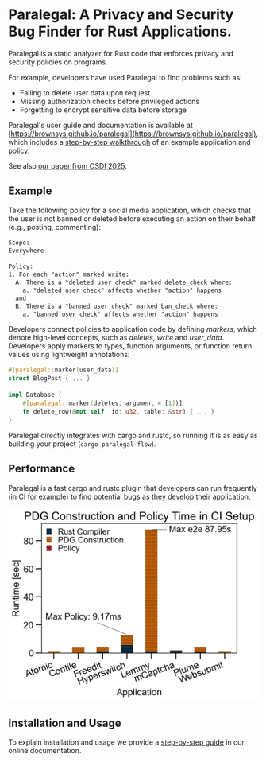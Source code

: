 # Paralegal: A Privacy and Security Bug Finder for Rust Applications.

Paralegal is a static analyzer for Rust code that enforces privacy and security policies on programs.

For example, developers have used Paralegal to find problems such as:
* Failing to delete user data upon request
* Missing authorization checks before privileged actions
* Forgetting to encrypt sensitive data before storage

Paralegal's user guide and documentation is available at [https://brownsys.github.io/paralegal](https://brownsys.github.io/paralegal), which includes a [step-by-step walkthrough](https://justus-adam.notion.site/Paralegal-Step-by-Step-40541156c25d48f8b6ad79a0e1b09b91) of an example application and policy.

See also [our paper from OSDI 2025](https://justus.science/pdfs/paralegal.pdf).

## Example
Take the following policy for a social media application, which checks that the user is not banned or deleted before executing an action on their behalf (e.g., posting, commenting):

```
Scope:
Everywhere

Policy:
1. For each "action" marked write:
  A. There is a "deleted user check" marked delete_check where:
    a. "deleted user check" affects whether "action" happens
  and
  B. There is a "banned user check" marked ban_check where:
    a. "banned user check" affects whether "action" happens
```

Developers connect policies to application code by defining *markers*,
which denote high-level concepts, such as *deletes*, *write* and *user_data*.
Developers apply markers to types, function arguments, or function return values using lightweight annotations:

```rust
#[paralegal::marker(user_data)]
struct BlogPost { ... }

impl Database {
    #[paralegal::marker(deletes, argument = [1])]
    fn delete_row(&mut self, id: u32, table: &str) { ... }
}
```


Paralegal directly integrates with cargo and rustc, so running it is as easy as building your project (`cargo paralegal-flow`).

## Performance
Paralegal is a fast cargo and rustc plugin that developers can run frequently
(in CI for example) to find potential bugs as they develop their application.

![](misc/ci_plot-3.png)

## Installation and Usage

To explain installation and usage we provide a [step-by-step guide](https://justus-adam.notion.site/Paralegal-Step-by-Step-40541156c25d48f8b6ad79a0e1b09b91) in our online documentation.
